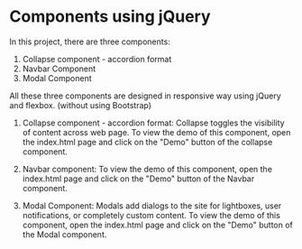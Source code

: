 # Components using jQuery

In this project, there are three components:
1. Collapse component - accordion format
2. Navbar Component
3. Modal Component


All these three components are designed in responsive way using jQuery and flexbox. (without using Bootstrap)

1. Collapse component - accordion format: 
	Collapse toggles the visibility of content across web page. To view the demo of this component, open the index.html page and click on the "Demo" button of the collapse component. 
2. Navbar component: 
	To view the demo of this component, open the index.html page and click on the "Demo" button of the Navbar component.

3. Modal Component: 
	Modals add dialogs to the site for lightboxes, user notifications, or completely custom content. To view the demo of this component, open the index.html page and click on the "Demo" button of the Modal component.
